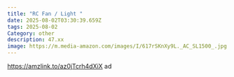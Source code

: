 ```yaml
---
title: "RC Fan / Light "
date: 2025-08-02T03:30:39.659Z
tags: 2025-08-02
Category: other
description: 47.xx
image: https://m.media-amazon.com/images/I/617rSKnXy9L._AC_SL1500_.jpg
---
```

https://amzlink.to/az0jTcrh4dXiX  ad